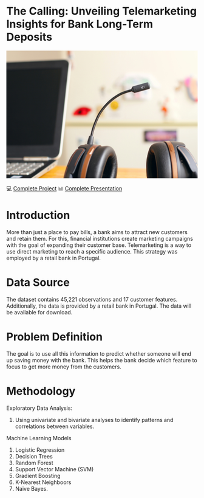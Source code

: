 # The Calling: Unveiling Telemarketing Insights for Bank Long-Term Deposits
<img src = "/petr-machacek-unsplash.jpg">

💻 [Complete Project](https://github.com/JonatasV/bank_marketing/blob/main/bank_marketing.ipynb)
📊 [Complete Presentation](https://github.com/JonatasV/bank_marketing/blob/main/bank_marketing_presentationp.pdf) 

# Introduction
More than just a place to pay bills, a bank aims to attract new customers and retain them. For this, financial institutions create marketing campaigns with the goal of expanding their customer base. Telemarketing is a way to use direct marketing to reach a specific audience. This strategy was employed by a retail bank in Portugal.

# Data Source
 
The dataset contains 45,221 observations and 17 customer features. Additionally, the data is provided by a retail bank in Portugal. The data will be available for download.

# Problem Definition

The goal is to use all this information to predict whether someone will end up saving money with the bank. This helps the bank decide which feature to focus to get more money from the customers.

# Methodology
Exploratory Data Analysis: 
1. Using univariate and bivariate analyses to identify patterns and correlations between variables.

Machine Learning Models

1. Logistic Regression
2. Decision Trees
3. Random Forest
4. Support Vector Machine (SVM)
5. Gradient Boosting
6. K-Nearest Neighboors
7.  Naive Bayes.

